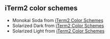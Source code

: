 ## iTerm2 color schemes

* Monokai Soda from [iTerm2 Color Schemes][colors]
* Solarized Dark from [iTerm2 Color Schemes][colors]
* Solarized Light from [iTerm2 Color Schemes][colors]


[colors]: https://github.com/mbadolato/iTerm2-Color-Schemes
